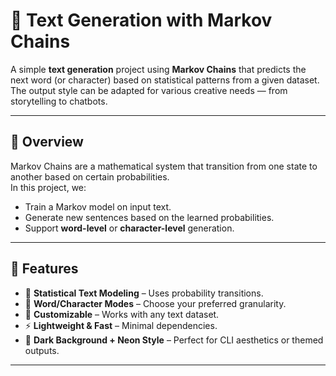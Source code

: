 # 🌌 Text Generation with Markov Chains  

A simple **text generation** project using **Markov Chains** that predicts the next word (or character) based on statistical patterns from a given dataset.  
The output style can be adapted for various creative needs — from storytelling to chatbots.  

---

## 📌 Overview
Markov Chains are a mathematical system that transition from one state to another based on certain probabilities.  
In this project, we:
- Train a Markov model on input text.
- Generate new sentences based on the learned probabilities.
- Support **word-level** or **character-level** generation.

---

## 🎯 Features
- 🧠 **Statistical Text Modeling** – Uses probability transitions.
- 🔀 **Word/Character Modes** – Choose your preferred granularity.
- 🎨 **Customizable** – Works with any text dataset.
- ⚡ **Lightweight & Fast** – Minimal dependencies.
- 🌌 **Dark Background + Neon Style** – Perfect for CLI aesthetics or themed outputs.

---
